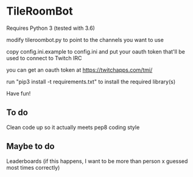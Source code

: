 # TileRoomBot

Requires Python 3 (tested with 3.6)

modify tileroombot.py to point to the channels you want to use

copy config.ini.example to config.ini and put your oauth token that'll be used to connect to Twitch IRC

you can get an oauth token at https://twitchapps.com/tmi/

run "pip3 install -t requirements.txt" to install the required library(s)

Have fun!

## To do

Clean code up so it actually meets pep8 coding style

## Maybe to do

Leaderboards (if this happens, I want to be more than person x guessed most times correctly)
